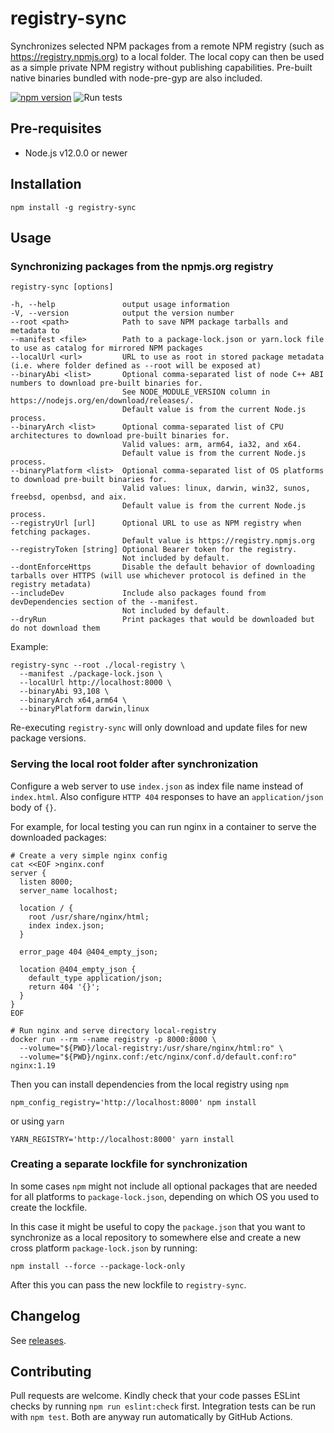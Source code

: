 # registry-sync

Synchronizes selected NPM packages from a remote NPM registry (such as https://registry.npmjs.org) to a local folder.
The local copy can then be used as a simple private NPM registry without publishing capabilities. Pre-built native binaries bundled with node-pre-gyp are also included.

[![npm version](https://badge.fury.io/js/registry-sync.svg)](https://badge.fury.io/js/registry-sync)
![Run tests](https://github.com/heikkipora/registry-sync/workflows/Run%20tests/badge.svg)

## Pre-requisites

- Node.js v12.0.0 or newer

## Installation

    npm install -g registry-sync

## Usage

### Synchronizing packages from the npmjs.org registry

    registry-sync [options]

    -h, --help               output usage information
    -V, --version            output the version number
    --root <path>            Path to save NPM package tarballs and metadata to
    --manifest <file>        Path to a package-lock.json or yarn.lock file to use as catalog for mirrored NPM packages
    --localUrl <url>         URL to use as root in stored package metadata (i.e. where folder defined as --root will be exposed at)
    --binaryAbi <list>       Optional comma-separated list of node C++ ABI numbers to download pre-built binaries for.
                             See NODE_MODULE_VERSION column in https://nodejs.org/en/download/releases/.
                             Default value is from the current Node.js process.
    --binaryArch <list>      Optional comma-separated list of CPU architectures to download pre-built binaries for.
                             Valid values: arm, arm64, ia32, and x64.
                             Default value is from the current Node.js process.
    --binaryPlatform <list>  Optional comma-separated list of OS platforms to download pre-built binaries for.
                             Valid values: linux, darwin, win32, sunos, freebsd, openbsd, and aix.
                             Default value is from the current Node.js process.
    --registryUrl [url]      Optional URL to use as NPM registry when fetching packages.
                             Default value is https://registry.npmjs.org
    --registryToken [string] Optional Bearer token for the registry.
                             Not included by default.
    --dontEnforceHttps       Disable the default behavior of downloading tarballs over HTTPS (will use whichever protocol is defined in the registry metadata)
    --includeDev             Include also packages found from devDependencies section of the --manifest.
                             Not included by default.
    --dryRun                 Print packages that would be downloaded but do not download them

Example:

    registry-sync --root ./local-registry \
      --manifest ./package-lock.json \
      --localUrl http://localhost:8000 \
      --binaryAbi 93,108 \
      --binaryArch x64,arm64 \
      --binaryPlatform darwin,linux

Re-executing `registry-sync` will only download and update files for new package versions.

### Serving the local root folder after synchronization

Configure a web server to use `index.json` as index file name instead of `index.html`.
Also configure `HTTP 404` responses to have an `application/json` body of `{}`.

For example, for local testing you can run nginx in a container to serve the downloaded packages:

```
# Create a very simple nginx config
cat <<EOF >nginx.conf
server {
  listen 8000;
  server_name localhost;

  location / {
    root /usr/share/nginx/html;
    index index.json;
  }

  error_page 404 @404_empty_json;

  location @404_empty_json {
    default_type application/json;
    return 404 '{}';
  }
}
EOF

# Run nginx and serve directory local-registry
docker run --rm --name registry -p 8000:8000 \
  --volume="${PWD}/local-registry:/usr/share/nginx/html:ro" \
  --volume="${PWD}/nginx.conf:/etc/nginx/conf.d/default.conf:ro" nginx:1.19
```

Then you can install dependencies from the local registry using `npm`

```
npm_config_registry='http://localhost:8000' npm install
```

or using `yarn`

```
YARN_REGISTRY='http://localhost:8000' yarn install
```

### Creating a separate lockfile for synchronization

In some cases `npm` might not include all optional packages that are needed for all platforms to `package-lock.json`, depending on which OS you used to create the lockfile.

In this case it might be useful to copy the `package.json` that you want to synchronize as a local repository to somewhere else and create a new cross platform `package-lock.json` by running:

```
npm install --force --package-lock-only
```

After this you can pass the new lockfile to `registry-sync`.

## Changelog

See [releases](https://github.com/heikkipora/registry-sync/releases).

## Contributing

Pull requests are welcome. Kindly check that your code passes ESLint checks by running `npm run eslint:check` first.
Integration tests can be run with `npm test`. Both are anyway run automatically by GitHub Actions.
